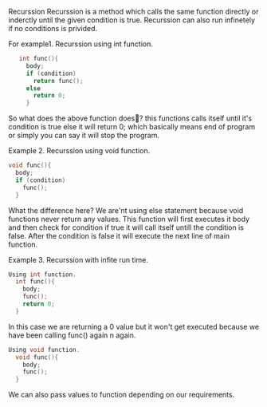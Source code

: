 Recurssion
Recurssion is a method which calls the same function directly or inderctly until the given condition is true. Recurssion can also run infinetely if no conditions is privided.

For example1. Recurssion using int function.
```c
   int func(){
     body;
     if (condition)
       return func();
     else
       return 0;
     }
```
 
So what does the above function does🤔?
this functions calls itself until it's condition is true
else it will return 0; which basically means end of program or simply you can say it will stop the program.

Example 2. Recurssion using void function.
```c
void func(){
  body;
  if (condition)
    func();
  }
 ```
What the difference here?
We are'nt using else statement because void functions never return any values.
This function will first executes it body and then check for condition if true it will call itself untill the condition is false. After the condition is false it will execute the next line of main function.

Example 3. Recurssion with infite run time.
```c
Using int function.
  int func(){
    body;
    func();
    return 0;
  }
``` 
  In this case we are returning a 0 value but it won't get executed because we have been calling func() again n again.
```c  
Using void function.
  void func(){
    body;
    func();
  }
```  
We can also pass values to function depending on our requirements.
